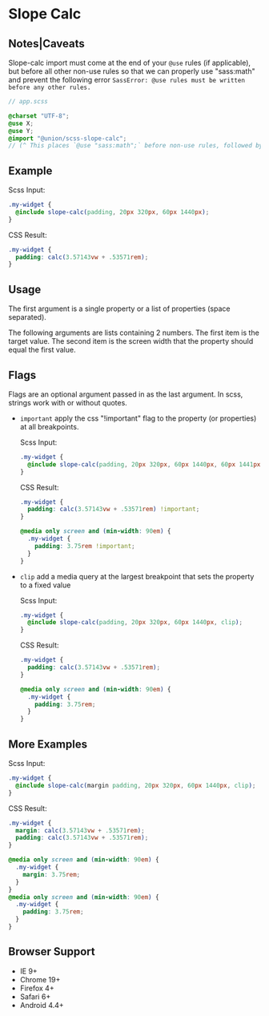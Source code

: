 Slope Calc
==========

## Notes|Caveats

Slope-calc import must come at the end of your `@use` rules (if applicable), but before all other non-use rules so that we can properly use "sass:math" and prevent the following error
`SassError: @use rules must be written before any other rules.`

``` scss
// app.scss

@charset "UTF-8";
@use X;
@use Y;
@import "@union/scss-slope-calc";
// (^ This places `@use "sass:math";` before non-use rules, followed by slope-calc
```

## Example

Scss Input:
```scss
.my-widget {
  @include slope-calc(padding, 20px 320px, 60px 1440px);
}
```

CSS Result:
```css
.my-widget {
  padding: calc(3.57143vw + .53571rem);
}
```

## Usage

The first argument is a single property or a list of properties (space separated).

The following arguments are lists containing 2 numbers. The first item is the target value.
The second item is the screen width that the property should equal the first value.

## Flags
Flags are an optional argument passed in as the last argument.
In scss, strings work with or without quotes.

- `important`
  apply the css "!important" flag to the property (or properties) at all breakpoints.
  
  Scss Input:
  ```scss
  .my-widget {
    @include slope-calc(padding, 20px 320px, 60px 1440px, 60px 1441px, important);
  }
  ```
  
  CSS Result:
  ```css
  .my-widget {
    padding: calc(3.57143vw + .53571rem) !important;
  }
  
  @media only screen and (min-width: 90em) {
    .my-widget {
      padding: 3.75rem !important;
    }
  }
  ```

- `clip`
  add a media query at the largest breakpoint that sets the property to a fixed value
  
  Scss Input:
  ```scss
  .my-widget {
    @include slope-calc(padding, 20px 320px, 60px 1440px, clip);
  }
  ```
  
  CSS Result:
  ```css
  .my-widget {
    padding: calc(3.57143vw + .53571rem);
  }
  
  @media only screen and (min-width: 90em) {
    .my-widget {
      padding: 3.75rem;
    }
  }
  ```
  
## More Examples

Scss Input:
```scss
.my-widget {
  @include slope-calc(margin padding, 20px 320px, 60px 1440px, clip);
}
```

CSS Result:
```css
.my-widget {
  margin: calc(3.57143vw + .53571rem);
  padding: calc(3.57143vw + .53571rem);
}

@media only screen and (min-width: 90em) {
  .my-widget {
    margin: 3.75rem;
  }
}
@media only screen and (min-width: 90em) {
  .my-widget {
    padding: 3.75rem;
  }
}
```

## Browser Support
- IE 9+
- Chrome 19+
- Firefox 4+
- Safari 6+
- Android 4.4+
